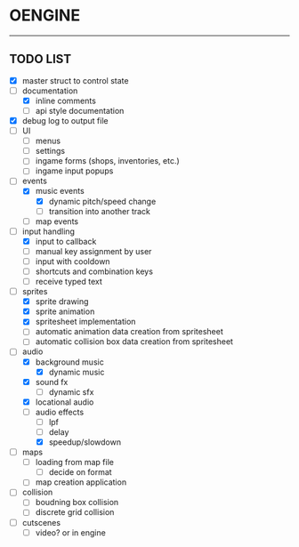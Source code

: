 # OENGINE
---
## TODO LIST

- [x] master struct to control state
- [ ] documentation
    - [x] inline comments
    - [ ] api style documentation
- [x] debug log to output file
- [ ] UI
    - [ ] menus
    - [ ] settings
    - [ ] ingame forms (shops, inventories, etc.)
    - [ ] ingame input popups
- [ ] events
    - [x] music events
        - [x] dynamic pitch/speed change
        - [ ] transition into another track
    - [ ] map events
- [ ] input handling
    - [x] input to callback
    - [ ] manual key assignment by user
    - [ ] input with cooldown
    - [ ] shortcuts and combination keys
    - [ ] receive typed text
- [ ] sprites
    - [x] sprite drawing
    - [x] sprite animation
    - [x] spritesheet implementation
    - [ ] automatic animation data creation from spritesheet
    - [ ] automatic collision box data creation from spritesheet
- [ ] audio
    - [x] background music
        - [x] dynamic music
    - [x] sound fx
        - [ ] dynamic sfx
    - [x] locational audio
    - [ ] audio effects
        - [ ] lpf
        - [ ] delay
        - [x] speedup/slowdown
- [ ] maps
    - [ ] loading from map file
        - [ ] decide on format
    - [ ] map creation application
- [ ] collision
    - [ ] boudning box collision
    - [ ] discrete grid collision
- [ ] cutscenes
    - [ ] video? or in engine